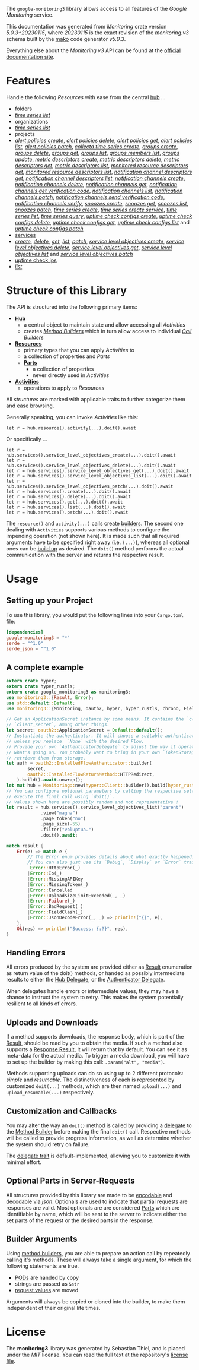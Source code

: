 <!---
DO NOT EDIT !
This file was generated automatically from 'src/generator/templates/api/README.md.mako'
DO NOT EDIT !
-->
The `google-monitoring3` library allows access to all features of the *Google Monitoring* service.

This documentation was generated from *Monitoring* crate version *5.0.3+20230115*, where *20230115* is the exact revision of the *monitoring:v3* schema built by the [mako](http://www.makotemplates.org/) code generator *v5.0.3*.

Everything else about the *Monitoring* *v3* API can be found at the
[official documentation site](https://cloud.google.com/monitoring/api/).
# Features

Handle the following *Resources* with ease from the central [hub](https://docs.rs/google-monitoring3/5.0.3+20230115/google_monitoring3/Monitoring) ...

* folders
 * [*time series list*](https://docs.rs/google-monitoring3/5.0.3+20230115/google_monitoring3/api::FolderTimeSeryListCall)
* organizations
 * [*time series list*](https://docs.rs/google-monitoring3/5.0.3+20230115/google_monitoring3/api::OrganizationTimeSeryListCall)
* projects
 * [*alert policies create*](https://docs.rs/google-monitoring3/5.0.3+20230115/google_monitoring3/api::ProjectAlertPolicyCreateCall), [*alert policies delete*](https://docs.rs/google-monitoring3/5.0.3+20230115/google_monitoring3/api::ProjectAlertPolicyDeleteCall), [*alert policies get*](https://docs.rs/google-monitoring3/5.0.3+20230115/google_monitoring3/api::ProjectAlertPolicyGetCall), [*alert policies list*](https://docs.rs/google-monitoring3/5.0.3+20230115/google_monitoring3/api::ProjectAlertPolicyListCall), [*alert policies patch*](https://docs.rs/google-monitoring3/5.0.3+20230115/google_monitoring3/api::ProjectAlertPolicyPatchCall), [*collectd time series create*](https://docs.rs/google-monitoring3/5.0.3+20230115/google_monitoring3/api::ProjectCollectdTimeSeryCreateCall), [*groups create*](https://docs.rs/google-monitoring3/5.0.3+20230115/google_monitoring3/api::ProjectGroupCreateCall), [*groups delete*](https://docs.rs/google-monitoring3/5.0.3+20230115/google_monitoring3/api::ProjectGroupDeleteCall), [*groups get*](https://docs.rs/google-monitoring3/5.0.3+20230115/google_monitoring3/api::ProjectGroupGetCall), [*groups list*](https://docs.rs/google-monitoring3/5.0.3+20230115/google_monitoring3/api::ProjectGroupListCall), [*groups members list*](https://docs.rs/google-monitoring3/5.0.3+20230115/google_monitoring3/api::ProjectGroupMemberListCall), [*groups update*](https://docs.rs/google-monitoring3/5.0.3+20230115/google_monitoring3/api::ProjectGroupUpdateCall), [*metric descriptors create*](https://docs.rs/google-monitoring3/5.0.3+20230115/google_monitoring3/api::ProjectMetricDescriptorCreateCall), [*metric descriptors delete*](https://docs.rs/google-monitoring3/5.0.3+20230115/google_monitoring3/api::ProjectMetricDescriptorDeleteCall), [*metric descriptors get*](https://docs.rs/google-monitoring3/5.0.3+20230115/google_monitoring3/api::ProjectMetricDescriptorGetCall), [*metric descriptors list*](https://docs.rs/google-monitoring3/5.0.3+20230115/google_monitoring3/api::ProjectMetricDescriptorListCall), [*monitored resource descriptors get*](https://docs.rs/google-monitoring3/5.0.3+20230115/google_monitoring3/api::ProjectMonitoredResourceDescriptorGetCall), [*monitored resource descriptors list*](https://docs.rs/google-monitoring3/5.0.3+20230115/google_monitoring3/api::ProjectMonitoredResourceDescriptorListCall), [*notification channel descriptors get*](https://docs.rs/google-monitoring3/5.0.3+20230115/google_monitoring3/api::ProjectNotificationChannelDescriptorGetCall), [*notification channel descriptors list*](https://docs.rs/google-monitoring3/5.0.3+20230115/google_monitoring3/api::ProjectNotificationChannelDescriptorListCall), [*notification channels create*](https://docs.rs/google-monitoring3/5.0.3+20230115/google_monitoring3/api::ProjectNotificationChannelCreateCall), [*notification channels delete*](https://docs.rs/google-monitoring3/5.0.3+20230115/google_monitoring3/api::ProjectNotificationChannelDeleteCall), [*notification channels get*](https://docs.rs/google-monitoring3/5.0.3+20230115/google_monitoring3/api::ProjectNotificationChannelGetCall), [*notification channels get verification code*](https://docs.rs/google-monitoring3/5.0.3+20230115/google_monitoring3/api::ProjectNotificationChannelGetVerificationCodeCall), [*notification channels list*](https://docs.rs/google-monitoring3/5.0.3+20230115/google_monitoring3/api::ProjectNotificationChannelListCall), [*notification channels patch*](https://docs.rs/google-monitoring3/5.0.3+20230115/google_monitoring3/api::ProjectNotificationChannelPatchCall), [*notification channels send verification code*](https://docs.rs/google-monitoring3/5.0.3+20230115/google_monitoring3/api::ProjectNotificationChannelSendVerificationCodeCall), [*notification channels verify*](https://docs.rs/google-monitoring3/5.0.3+20230115/google_monitoring3/api::ProjectNotificationChannelVerifyCall), [*snoozes create*](https://docs.rs/google-monitoring3/5.0.3+20230115/google_monitoring3/api::ProjectSnoozeCreateCall), [*snoozes get*](https://docs.rs/google-monitoring3/5.0.3+20230115/google_monitoring3/api::ProjectSnoozeGetCall), [*snoozes list*](https://docs.rs/google-monitoring3/5.0.3+20230115/google_monitoring3/api::ProjectSnoozeListCall), [*snoozes patch*](https://docs.rs/google-monitoring3/5.0.3+20230115/google_monitoring3/api::ProjectSnoozePatchCall), [*time series create*](https://docs.rs/google-monitoring3/5.0.3+20230115/google_monitoring3/api::ProjectTimeSeryCreateCall), [*time series create service*](https://docs.rs/google-monitoring3/5.0.3+20230115/google_monitoring3/api::ProjectTimeSeryCreateServiceCall), [*time series list*](https://docs.rs/google-monitoring3/5.0.3+20230115/google_monitoring3/api::ProjectTimeSeryListCall), [*time series query*](https://docs.rs/google-monitoring3/5.0.3+20230115/google_monitoring3/api::ProjectTimeSeryQueryCall), [*uptime check configs create*](https://docs.rs/google-monitoring3/5.0.3+20230115/google_monitoring3/api::ProjectUptimeCheckConfigCreateCall), [*uptime check configs delete*](https://docs.rs/google-monitoring3/5.0.3+20230115/google_monitoring3/api::ProjectUptimeCheckConfigDeleteCall), [*uptime check configs get*](https://docs.rs/google-monitoring3/5.0.3+20230115/google_monitoring3/api::ProjectUptimeCheckConfigGetCall), [*uptime check configs list*](https://docs.rs/google-monitoring3/5.0.3+20230115/google_monitoring3/api::ProjectUptimeCheckConfigListCall) and [*uptime check configs patch*](https://docs.rs/google-monitoring3/5.0.3+20230115/google_monitoring3/api::ProjectUptimeCheckConfigPatchCall)
* [services](https://docs.rs/google-monitoring3/5.0.3+20230115/google_monitoring3/api::Service)
 * [*create*](https://docs.rs/google-monitoring3/5.0.3+20230115/google_monitoring3/api::ServiceCreateCall), [*delete*](https://docs.rs/google-monitoring3/5.0.3+20230115/google_monitoring3/api::ServiceDeleteCall), [*get*](https://docs.rs/google-monitoring3/5.0.3+20230115/google_monitoring3/api::ServiceGetCall), [*list*](https://docs.rs/google-monitoring3/5.0.3+20230115/google_monitoring3/api::ServiceListCall), [*patch*](https://docs.rs/google-monitoring3/5.0.3+20230115/google_monitoring3/api::ServicePatchCall), [*service level objectives create*](https://docs.rs/google-monitoring3/5.0.3+20230115/google_monitoring3/api::ServiceServiceLevelObjectiveCreateCall), [*service level objectives delete*](https://docs.rs/google-monitoring3/5.0.3+20230115/google_monitoring3/api::ServiceServiceLevelObjectiveDeleteCall), [*service level objectives get*](https://docs.rs/google-monitoring3/5.0.3+20230115/google_monitoring3/api::ServiceServiceLevelObjectiveGetCall), [*service level objectives list*](https://docs.rs/google-monitoring3/5.0.3+20230115/google_monitoring3/api::ServiceServiceLevelObjectiveListCall) and [*service level objectives patch*](https://docs.rs/google-monitoring3/5.0.3+20230115/google_monitoring3/api::ServiceServiceLevelObjectivePatchCall)
* [uptime check ips](https://docs.rs/google-monitoring3/5.0.3+20230115/google_monitoring3/api::UptimeCheckIp)
 * [*list*](https://docs.rs/google-monitoring3/5.0.3+20230115/google_monitoring3/api::UptimeCheckIpListCall)




# Structure of this Library

The API is structured into the following primary items:

* **[Hub](https://docs.rs/google-monitoring3/5.0.3+20230115/google_monitoring3/Monitoring)**
    * a central object to maintain state and allow accessing all *Activities*
    * creates [*Method Builders*](https://docs.rs/google-monitoring3/5.0.3+20230115/google_monitoring3/client::MethodsBuilder) which in turn
      allow access to individual [*Call Builders*](https://docs.rs/google-monitoring3/5.0.3+20230115/google_monitoring3/client::CallBuilder)
* **[Resources](https://docs.rs/google-monitoring3/5.0.3+20230115/google_monitoring3/client::Resource)**
    * primary types that you can apply *Activities* to
    * a collection of properties and *Parts*
    * **[Parts](https://docs.rs/google-monitoring3/5.0.3+20230115/google_monitoring3/client::Part)**
        * a collection of properties
        * never directly used in *Activities*
* **[Activities](https://docs.rs/google-monitoring3/5.0.3+20230115/google_monitoring3/client::CallBuilder)**
    * operations to apply to *Resources*

All *structures* are marked with applicable traits to further categorize them and ease browsing.

Generally speaking, you can invoke *Activities* like this:

```Rust,ignore
let r = hub.resource().activity(...).doit().await
```

Or specifically ...

```ignore
let r = hub.services().service_level_objectives_create(...).doit().await
let r = hub.services().service_level_objectives_delete(...).doit().await
let r = hub.services().service_level_objectives_get(...).doit().await
let r = hub.services().service_level_objectives_list(...).doit().await
let r = hub.services().service_level_objectives_patch(...).doit().await
let r = hub.services().create(...).doit().await
let r = hub.services().delete(...).doit().await
let r = hub.services().get(...).doit().await
let r = hub.services().list(...).doit().await
let r = hub.services().patch(...).doit().await
```

The `resource()` and `activity(...)` calls create [builders][builder-pattern]. The second one dealing with `Activities`
supports various methods to configure the impending operation (not shown here). It is made such that all required arguments have to be
specified right away (i.e. `(...)`), whereas all optional ones can be [build up][builder-pattern] as desired.
The `doit()` method performs the actual communication with the server and returns the respective result.

# Usage

## Setting up your Project

To use this library, you would put the following lines into your `Cargo.toml` file:

```toml
[dependencies]
google-monitoring3 = "*"
serde = "^1.0"
serde_json = "^1.0"
```

## A complete example

```Rust
extern crate hyper;
extern crate hyper_rustls;
extern crate google_monitoring3 as monitoring3;
use monitoring3::{Result, Error};
use std::default::Default;
use monitoring3::{Monitoring, oauth2, hyper, hyper_rustls, chrono, FieldMask};

// Get an ApplicationSecret instance by some means. It contains the `client_id` and
// `client_secret`, among other things.
let secret: oauth2::ApplicationSecret = Default::default();
// Instantiate the authenticator. It will choose a suitable authentication flow for you,
// unless you replace  `None` with the desired Flow.
// Provide your own `AuthenticatorDelegate` to adjust the way it operates and get feedback about
// what's going on. You probably want to bring in your own `TokenStorage` to persist tokens and
// retrieve them from storage.
let auth = oauth2::InstalledFlowAuthenticator::builder(
        secret,
        oauth2::InstalledFlowReturnMethod::HTTPRedirect,
    ).build().await.unwrap();
let mut hub = Monitoring::new(hyper::Client::builder().build(hyper_rustls::HttpsConnectorBuilder::new().with_native_roots().https_or_http().enable_http1().build()), auth);
// You can configure optional parameters by calling the respective setters at will, and
// execute the final call using `doit()`.
// Values shown here are possibly random and not representative !
let result = hub.services().service_level_objectives_list("parent")
             .view("magna")
             .page_token("no")
             .page_size(-55)
             .filter("voluptua.")
             .doit().await;

match result {
    Err(e) => match e {
        // The Error enum provides details about what exactly happened.
        // You can also just use its `Debug`, `Display` or `Error` traits
         Error::HttpError(_)
        |Error::Io(_)
        |Error::MissingAPIKey
        |Error::MissingToken(_)
        |Error::Cancelled
        |Error::UploadSizeLimitExceeded(_, _)
        |Error::Failure(_)
        |Error::BadRequest(_)
        |Error::FieldClash(_)
        |Error::JsonDecodeError(_, _) => println!("{}", e),
    },
    Ok(res) => println!("Success: {:?}", res),
}

```
## Handling Errors

All errors produced by the system are provided either as [Result](https://docs.rs/google-monitoring3/5.0.3+20230115/google_monitoring3/client::Result) enumeration as return value of
the doit() methods, or handed as possibly intermediate results to either the
[Hub Delegate](https://docs.rs/google-monitoring3/5.0.3+20230115/google_monitoring3/client::Delegate), or the [Authenticator Delegate](https://docs.rs/yup-oauth2/*/yup_oauth2/trait.AuthenticatorDelegate.html).

When delegates handle errors or intermediate values, they may have a chance to instruct the system to retry. This
makes the system potentially resilient to all kinds of errors.

## Uploads and Downloads
If a method supports downloads, the response body, which is part of the [Result](https://docs.rs/google-monitoring3/5.0.3+20230115/google_monitoring3/client::Result), should be
read by you to obtain the media.
If such a method also supports a [Response Result](https://docs.rs/google-monitoring3/5.0.3+20230115/google_monitoring3/client::ResponseResult), it will return that by default.
You can see it as meta-data for the actual media. To trigger a media download, you will have to set up the builder by making
this call: `.param("alt", "media")`.

Methods supporting uploads can do so using up to 2 different protocols:
*simple* and *resumable*. The distinctiveness of each is represented by customized
`doit(...)` methods, which are then named `upload(...)` and `upload_resumable(...)` respectively.

## Customization and Callbacks

You may alter the way an `doit()` method is called by providing a [delegate](https://docs.rs/google-monitoring3/5.0.3+20230115/google_monitoring3/client::Delegate) to the
[Method Builder](https://docs.rs/google-monitoring3/5.0.3+20230115/google_monitoring3/client::CallBuilder) before making the final `doit()` call.
Respective methods will be called to provide progress information, as well as determine whether the system should
retry on failure.

The [delegate trait](https://docs.rs/google-monitoring3/5.0.3+20230115/google_monitoring3/client::Delegate) is default-implemented, allowing you to customize it with minimal effort.

## Optional Parts in Server-Requests

All structures provided by this library are made to be [encodable](https://docs.rs/google-monitoring3/5.0.3+20230115/google_monitoring3/client::RequestValue) and
[decodable](https://docs.rs/google-monitoring3/5.0.3+20230115/google_monitoring3/client::ResponseResult) via *json*. Optionals are used to indicate that partial requests are responses
are valid.
Most optionals are are considered [Parts](https://docs.rs/google-monitoring3/5.0.3+20230115/google_monitoring3/client::Part) which are identifiable by name, which will be sent to
the server to indicate either the set parts of the request or the desired parts in the response.

## Builder Arguments

Using [method builders](https://docs.rs/google-monitoring3/5.0.3+20230115/google_monitoring3/client::CallBuilder), you are able to prepare an action call by repeatedly calling it's methods.
These will always take a single argument, for which the following statements are true.

* [PODs][wiki-pod] are handed by copy
* strings are passed as `&str`
* [request values](https://docs.rs/google-monitoring3/5.0.3+20230115/google_monitoring3/client::RequestValue) are moved

Arguments will always be copied or cloned into the builder, to make them independent of their original life times.

[wiki-pod]: http://en.wikipedia.org/wiki/Plain_old_data_structure
[builder-pattern]: http://en.wikipedia.org/wiki/Builder_pattern
[google-go-api]: https://github.com/google/google-api-go-client

# License
The **monitoring3** library was generated by Sebastian Thiel, and is placed
under the *MIT* license.
You can read the full text at the repository's [license file][repo-license].

[repo-license]: https://github.com/Byron/google-apis-rsblob/main/LICENSE.md

